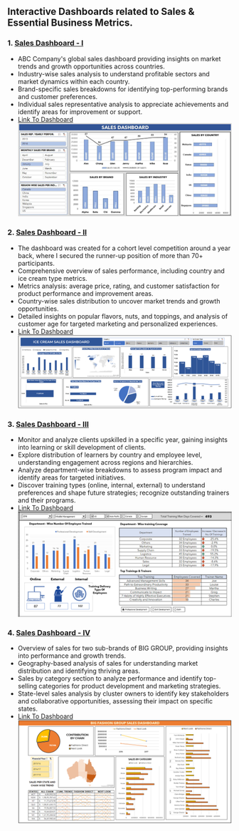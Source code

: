 ## Interactive Dashboards related to Sales & Essential Business Metrics.

### 1. [Sales Dashboard - I](https://github.com/NikhilAsudani1/Analytics-Portfolio/blob/9517669bb7f8acd9cadb7dc5fcb94139135d92bd/ADVANCE%20EXCEL/RAW%20FILES/Dashboard%20-%20I%20(Raw%20%26%20Woking%20File).xlsx)
- ABC Company's global sales dashboard providing insights on market trends and growth opportunities across countries.
- Industry-wise sales analysis to understand profitable sectors and market dynamics within each country.
- Brand-specific sales breakdowns for identifying top-performing brands and customer preferences.
- Individual sales representative analysis to appreciate achievements and identify areas for improvement or support.
- [Link To Dashboard](https://drive.google.com/file/d/1uPoMqr0WcgdFr6ZlBkP0a-Oa8U_RtkMq/view?usp=drive_link)
![](https://github.com/NikhilAsudani1/Analytics-Portfolio/blob/9517669bb7f8acd9cadb7dc5fcb94139135d92bd/ADVANCE%20EXCEL/RAW%20FILES/Dashboard%20-%20I.jpeg)

### 2. [Sales Dashboard - II](https://github.com/NikhilAsudani1/Analytics-Portfolio/blob/9517669bb7f8acd9cadb7dc5fcb94139135d92bd/ADVANCE%20EXCEL/RAW%20FILES/Dashboard%20-%20II%20(Raw%20%26%20Woking%20File).xlsx)
- The dashboard was created for a cohort level competition around a year back, where I secured the runner-up position of more than 70+ participants.
- Comprehensive overview of sales performance, including country and ice cream type metrics.
- Metrics analysis: average price, rating, and customer satisfaction for product performance and improvement areas.
- Country-wise sales distribution to uncover market trends and growth opportunities.
- Detailed insights on popular flavors, nuts, and toppings, and analysis of customer age for targeted marketing and personalized experiences.
- [Link To Dashboard](https://drive.google.com/file/d/1uJKThtKJhQYOh1YqhRhVFRCQfTwGntkA/view?usp=drive_link)
![](https://github.com/NikhilAsudani1/Analytics-Portfolio/blob/9517669bb7f8acd9cadb7dc5fcb94139135d92bd/ADVANCE%20EXCEL/RAW%20FILES/Dashboard%20-%20II.PNG)

### 3. [Sales Dashboard - III](https://github.com/NikhilAsudani1/Analytics-Portfolio/blob/9517669bb7f8acd9cadb7dc5fcb94139135d92bd/ADVANCE%20EXCEL/RAW%20FILES/Dashboard%20-%20III%20(Raw%20%26%20Woking%20File).xlsx)
- Monitor and analyze clients upskilled  in a specific year, gaining insights into learning or skill development of clients.
- Explore distribution of learners by country and employee level, understanding engagement across regions and hierarchies.
- Analyze department-wise breakdowns to assess program impact and identify areas for targeted initiatives.
- Discover training types (online, internal, external) to understand preferences and shape future strategies; recognize outstanding trainers and their programs.
- [Link To Dashboard](https://drive.google.com/file/d/1uW2YjlO96xqCh4wewClgrU_RVr3siCcx/view?usp=sharing)
![](https://github.com/NikhilAsudani1/Analytics-Portfolio/blob/9517669bb7f8acd9cadb7dc5fcb94139135d92bd/ADVANCE%20EXCEL/RAW%20FILES/Dashboard%20-%20III.PNG)

### 4. [Sales Dashboard - IV](https://github.com/NikhilAsudani1/Analytics-Portfolio/blob/9517669bb7f8acd9cadb7dc5fcb94139135d92bd/ADVANCE%20EXCEL/RAW%20FILES/Dashboard%20-%20IV%20(Raw%20%26%20Woking%20File).xlsx)
- Overview of sales for two sub-brands of BIG GROUP, providing insights into performance and growth trends.
- Geography-based analysis of sales for understanding market distribution and identifying thriving areas.
- Sales by category section to analyze performance and identify top-selling categories for product development and marketing strategies.
- State-level sales analysis by cluster owners to identify key stakeholders and collaborative opportunities, assessing their impact on specific states.
- [Link To Dashboard](https://drive.google.com/file/d/1uLecf0f6Q87v38bVD0ScoKrqZbviFFCa/view?usp=sharing)
![](https://github.com/NikhilAsudani1/Analytics-Portfolio/blob/9517669bb7f8acd9cadb7dc5fcb94139135d92bd/ADVANCE%20EXCEL/RAW%20FILES/Dashboard%20-%20IV.PNG)

